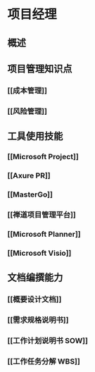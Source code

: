# 项目经理
## 概述

## 项目管理知识点
### [[成本管理]]
### [[风险管理]]

## 工具使用技能
### [[Microsoft Project]]
### [[Axure PR]]
### [[MasterGo]]
### [[禅道项目管理平台]]
### [[Microsoft Planner]]
### [[Microsoft Visio]]

## 文档编撰能力
### [[概要设计文档]]
### [[需求规格说明书]]
### [[工作计划说明书 SOW]]
### [[工作任务分解 WBS]]
